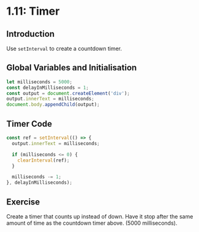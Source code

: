 # 1.11: Timer

## Introduction

Use `setInterval` to create a countdown timer.

## Global Variables and Initialisation

```javascript
let milliseconds = 5000;
const delayInMilliseconds = 1;
const output = document.createElement('div');
output.innerText = milliseconds;
document.body.appendChild(output);
```

## Timer Code

```javascript
const ref = setInterval(() => {
  output.innerText = milliseconds;

  if (milliseconds <= 0) {
    clearInterval(ref);
  }

  milliseconds -= 1;
}, delayInMilliseconds);
```

## Exercise

Create a timer that counts up instead of down. Have it stop after the same amount of time as the countdown timer above. \(5000 milliseconds\).

